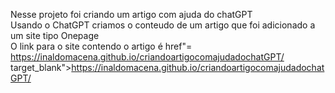  Nesse projeto foi criando um artigo com ajuda do chatGPT <br>
 Usando o ChatGPT criamos o conteudo de um artigo que foi adicionado a um site tipo Onepage <br>
 O link para o site contendo o artigo é  <a>href"= https://inaldomacena.github.io/criandoartigocomajudadochatGPT/ target_blank">https://inaldomacena.github.io/criandoartigocomajudadochatGPT/</a>
 
